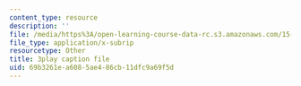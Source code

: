 ```yaml
---
content_type: resource
description: ''
file: /media/https%3A/open-learning-course-data-rc.s3.amazonaws.com/15-071-the-analytics-edge-spring-2017/69b3261ea6085ae486cb11dfc9a69f5d_BKsi-Khu7Bs.vtt
file_type: application/x-subrip
resourcetype: Other
title: 3play caption file
uid: 69b3261e-a608-5ae4-86cb-11dfc9a69f5d
---
```

